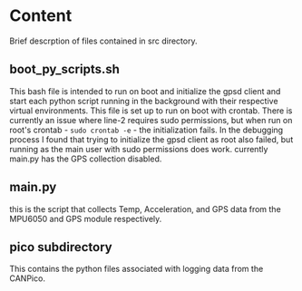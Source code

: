 # Content
Brief descrption of files contained in src directory.
## boot_py_scripts.sh
This bash file is intended to run on boot and initialize the gpsd client and start each python script running in the background with their respective virtual environments. This file is set up to run on boot with crontab. There is currently an issue where line-2 requires sudo permissions, but when run on root's crontab - `sudo crontab -e` - the initialization fails. In the debugging process I found that trying to initialize the gpsd client as root also failed, but running as the main user with sudo permissions does work.  currently main.py has the GPS collection disabled. 
## main.py
this is the script that collects Temp, Acceleration, and GPS data from the MPU6050 and GPS module respectively.
## pico subdirectory
This contains the python files associated with logging data from the CANPico.
